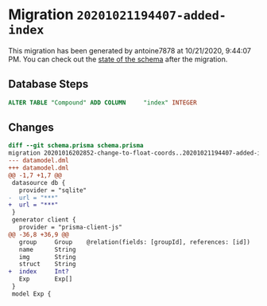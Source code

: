 # Migration `20201021194407-added-index`

This migration has been generated by antoine7878 at 10/21/2020, 9:44:07 PM.
You can check out the [state of the schema](./schema.prisma) after the migration.

## Database Steps

```sql
ALTER TABLE "Compound" ADD COLUMN     "index" INTEGER
```

## Changes

```diff
diff --git schema.prisma schema.prisma
migration 20201016202852-change-to-float-coords..20201021194407-added-index
--- datamodel.dml
+++ datamodel.dml
@@ -1,7 +1,7 @@
 datasource db {
   provider = "sqlite"
-  url = "***"
+  url = "***"
 }
 generator client {
   provider = "prisma-client-js"
@@ -36,8 +36,9 @@
   group     Group    @relation(fields: [groupId], references: [id])
   name      String
   img       String
   struct    String
+  index     Int?
   Exp       Exp[]
 }
 model Exp {
```


